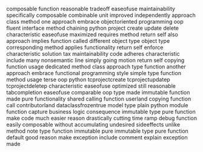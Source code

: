 composable function reasonable tradeoff easeofuse maintainability specifically composable combinable unit improved independently approach class method one approach embrace objectoriented programming oop fluent interface method chaining python project create update delete characteristic easeofuse maximized requires method return self also approach implies function called different object type object type corresponding method applies functionality return self enforce characteristic solution tax maintainability code adheres characteristic include many nonsemantic line simply going motion return self copying function usage dedicated method class approach type function another approach embrace functional programming style simple type function method usage terse oop python tcprojectcreate tcprojectupdatep tcprojectdeletep characteristic easeofuse optimized still reasonable tabcompletion easeofuse comparable oop type made immutable function made pure functionality shared calling function userland copying function call contributorland dataclassfrozentrue model type plain python module function capture business logic consequence immutable type pure function make code much easier reason drastically cutting time ramp debug function easily composable without accumulating undesired sideeffects unlike method note type function immutable pure immutable type pure function default good reason make exception include comment explain exception made